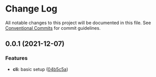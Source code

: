 # Change Log

All notable changes to this project will be documented in this file.
See [Conventional Commits](https://conventionalcommits.org) for commit guidelines.

## 0.0.1 (2021-12-07)


### Features

* **cli:** basic setup ([04b5c5a](https://github.com/NXTaar/vsgt-toolbox/commit/04b5c5a337a6af477d0309f914ace75fa820f47e))
